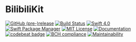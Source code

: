 # BilibiliKit

[![GitHub (pre-)release](https://img.shields.io/github/release/ApolloZhu/BilibiliKit/all.svg)](https://github.com/ApolloZhu/BilibiliKit/releases) [![Build Status](https://travis-ci.org/ApolloZhu/BilibiliKit.svg?branch=master)](https://travis-ci.org/ApolloZhu/BilibiliKit) [![Swift 4.0](https://img.shields.io/badge/Swift-4.0-ffac45.svg)](https://developer.apple.com/swift/) [![Swift Package Manager](https://img.shields.io/badge/SPM-compatible-brightgreen.svg)](https://swift.org/package-manager/) [![MIT License](https://img.shields.io/github/license/ApolloZhu/BilibiliKit.svg)](https://github.com/ApolloZhu/BilibiliKit/blob/master/LICENSE) [![Documentation](https://apollozhu.github.io/BilibiliKit/badge.svg)](https://apollozhu.github.io/BilibiliKit) [![codebeat badge](https://codebeat.co/badges/70d2f030-1b42-4804-b4ab-1db91e234321)](https://codebeat.co/projects/github-com-apollozhu-bilibilikit-master) [![BCH compliance](https://bettercodehub.com/edge/badge/ApolloZhu/BilibiliKit?branch=master)](https://bettercodehub.com/) [![Maintainability](https://api.codeclimate.com/v1/badges/9d38e10afb019c8c2f9e/maintainability)](https://codeclimate.com/github/ApolloZhu/BilibiliKit/maintainability)
